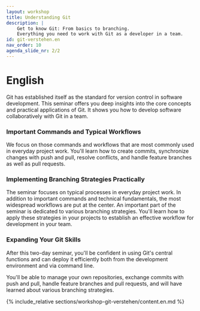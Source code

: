 ```yaml
---
layout: workshop
title: Understanding Git
description: |
    Get to know Git: From basics to branching. 
    Everything you need to work with Git as a developer in a team.
id: git-verstehen.en
nav_order: 10
agenda_slide_nr: 2/2
---
```


# English

Git has established itself as the standard for version control in software development. This seminar offers you deep insights into the core concepts and practical applications of Git. It shows you how to develop software collaboratively with Git in a team.

### Important Commands and Typical Workflows

We focus on those commands and workflows that are most commonly used in everyday project work. You'll learn how to create commits, synchronize changes with push and pull, resolve conflicts, and handle feature branches as well as pull requests.

### Implementing Branching Strategies Practically

The seminar focuses on typical processes in everyday project work. In addition to important commands and technical fundamentals, the most widespread workflows are put at the center.
An important part of the seminar is dedicated to various branching strategies. You'll learn how to apply these strategies in your projects to establish an effective workflow for development in your team.

### Expanding Your Git Skills
After this two-day seminar, you'll be confident in using Git's central functions and can deploy it efficiently both from the development environment and via command line.

You'll be able to manage your own repositories, exchange commits with push and pull, handle feature branches and pull requests, and will have learned about various branching strategies.

{% include_relative sections/workshop-git-verstehen/content.en.md %}
